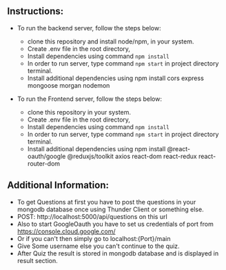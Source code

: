 ## Instructions:

-   To run the backend server, follow the steps below:

    -   clone this repository and install node/npm, in your system.
    -   Create .env file in the root directory,
    -   Install dependencies using command `npm install`
    -   In order to run server, type command `npm start` in project directory terminal.
    -   Install additional dependencies using npm install cors express mongoose morgan nodemon

-   To run the Frontend server, follow the steps below:
    -   clone this repository in your system.
    -   Create .env file in the root directory,
    -   Install dependencies using command `npm install`
    -   In order to run server, type command `npm start` in project directory terminal.
    -   Install additional dependencies using npm install @react-oauth/google @reduxjs/toolkit axios react-dom react-redux react-router-dom

## Additional Information:

-   To get Questions at first you have to post the questions in your mongodb database once using Thunder Client or something else.
-   POST: http://localhost:5000/api/questions on this url
-   Also to start GoogleOauth you have to set us credentials of port from https://console.cloud.google.com/
-   Or if you can't then simply go to localhost:{Port}/main
-   Give Some username else you can't continue to the quiz.
-   After Quiz the result is stored in mongodb database and is displayed in result section.

